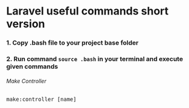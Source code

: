 # Laravel useful commands short version

### 1. Copy <strong>.bash </strong> file to your project base folder
### 2. Run command <code>source .bash</code> in your terminal and execute given commands

###### Make Controller
<kbd>make:controller [name]</kbd> 
